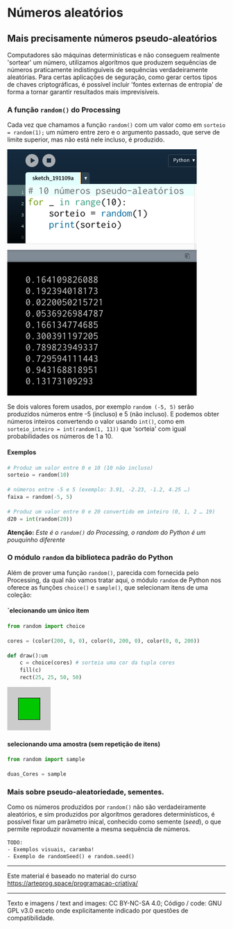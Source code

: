 # Números aleatórios

## Mais precisamente números pseudo-aleatórios

Computadores são máquinas determinísticas e não conseguem realmente 'sortear' um número, utilizamos algorítmos que produzem sequências de números praticamente indistinguíveis de sequências verdadeiramente aleatórias. Para certas aplicações de seguração, como gerar certos tipos de chaves criptográficas, é possível incluir 'fontes externas de entropia' de forma a tornar garantir resultados mais imprevisíveis.

### A função `random()` do Processing

Cada vez que chamamos a função `random()` com um valor como em `sorteio = random(1);` um número entre zero e o argumento passado, que serve de limite superior, mas não está nele incluso, é produzido. 

![imagem_exemplo](assets/random1-10.png)

Se dois valores forem usados, por exemplo `random (-5, 5)` serão produzidos números entre -5 (incluso) e 5 (não incluso).
E podemos obter números inteiros convertendo o valor usando `int()`, como em `sorteio_inteiro = int(random(1, 11))` que 'sorteia' com igual probabilidades os números de 1 a 10.

#### Exemplos
```python
# Produz um valor entre 0 e 10 (10 não incluso)
sorteio = random(10)

# números entre -5 e 5 (exemplo: 3.91, -2.23, -1.2, 4.25 …) 
faixa = random(-5, 5)

# Produz um valor entre 0 e 20 convertido em inteiro (0, 1, 2 … 19)
d20 = int(random(20)) 
```
**Atenção:** *Este é o `random()` do Processing, o random do Python é um pouquinho diferente*

### O módulo `random` da biblioteca padrão do Python

Além de prover uma função `random()`, parecida com fornecida pelo Processing, da qual não vamos tratar aqui, o módulo `random` de Python nos oferece as funções `choice()` e `sample()`, que selecionam itens de uma coleção:

#### `elecionando um único item

```python
from random import choice

cores = (color(200, 0, 0), color(0, 200, 0), color(0, 0, 200))

def draw():um
    c = choice(cores) # sorteia uma cor da tupla cores
    fill(c)
    rect(25, 25, 50, 50)
```

![random_choice](assets/random_choice.gif)


#### selecionando uma amostra (sem repetição de itens)

```python
from random import sample

duas_Cores = sample

```

### Mais sobre pseudo-aleatoriedade, sementes.

Como os números produzidos por `random()` não são verdadeiramente aleatórios, e sim produzidos por algorítmos geradores determinísticos, é possível fixar um parâmetro inical, conhecido como semente (*seed*), o que permite reproduzir novamente a mesma sequência de números.

```
TODO:
- Exemplos visuais, caramba!
- Exemplo de randomSeed() e random.seed()
```

---
Este material é baseado no material do curso https://arteprog.space/programacao-criativa/

---
Texto e imagens / text and images: CC BY-NC-SA 4.0; Código / code: GNU GPL v3.0 exceto onde explicitamente indicado por questões de compatibilidade.
